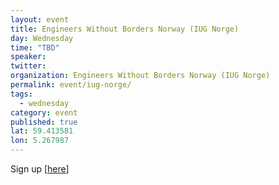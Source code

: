 ```yaml
---
layout: event
title: Engineers Without Borders Norway (IUG Norge) 
day: Wednesday
time: "TBD"
speaker:  
twitter: 
organization: Engineers Without Borders Norway (IUG Norge)
permalink: event/iug-norge/
tags: 
  - wednesday
category: event
published: true
lat: 59.413581
lon: 5.267987
---
```


Sign up [[here](http://www.iug.no/)]
